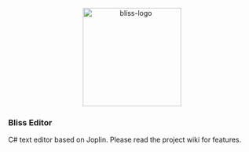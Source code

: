 <p align="center">
  <img src="https://i.imgur.com/ha33ur3.png" alt="bliss-logo" width="200"/>
</p>

### Bliss Editor
C# text editor based on Joplin. Please read the project wiki for features.
